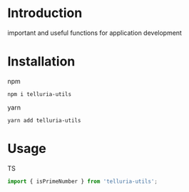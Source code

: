 # Introduction

important and useful functions for application development

# Installation

npm

```shell
npm i telluria-utils
```

yarn

```shell
yarn add telluria-utils
```

# Usage

TS

```ts
import { isPrimeNumber } from 'telluria-utils';
```
